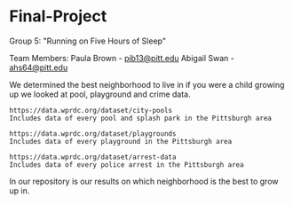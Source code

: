 # Final-Project

Group 5: "Running on Five Hours of Sleep"

Team Members:
Paula Brown - pib13@pitt.edu
Abigail Swan - ahs64@pitt.edu

We determined the best neighborhood to live in if you were a child growing up we looked at pool, playground and crime data.

    https://data.wprdc.org/dataset/city-pools 
    Includes data of every pool and splash park in the Pittsburgh area
    
    https://data.wprdc.org/dataset/playgrounds 
    Includes data of every playground in the Pittsburgh area
    
    https://data.wprdc.org/dataset/arrest-data 
    Includes data of every police arrest in the Pittsburgh area
    

In our repository is our results on which neighborhood is the best to grow up in.
